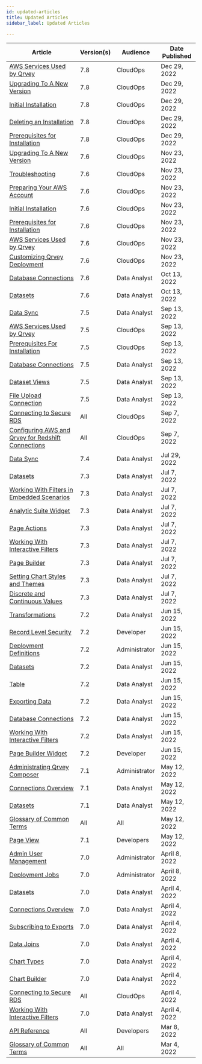 ```yaml
---
id: updated-articles
title: Updated Articles
sidebar_label: Updated Articles

---
```

<div style={{textAlign: "justify"}}>

| **Article** | **Version(s)** |**Audience**|  **Date Published** |
| --- | --- | --- |--- |
|[AWS Services Used by Qrvey](../get-started/aws-services-qrvey.md)|7.8|CloudOps| Dec 29, 2022|
|[Upgrading To A New Version](../get-started/upgrading-versions.md)|7.8|CloudOps| Dec 29, 2022|
|[Initial Installation](../get-started/deploying-aws/initial-installation.md)|7.8|CloudOps| Dec 29, 2022|
|[Deleting an Installation](../get-started/deleting-installation.md)|7.8|CloudOps| Dec 29, 2022|
|[Prerequisites for Installation](../get-started/prerequisites-for-installation.md)|7.8|CloudOps| Dec 29, 2022|
|[Upgrading To A New Version](../get-started/upgrading-versions.md)|7.6|CloudOps| Nov 23, 2022|
|[Troubleshooting](../get-started/troubleshooting.md)|7.6|CloudOps| Nov 23, 2022|
|[Preparing Your AWS Account](../get-started/preparing-AWS-account.md)|7.6|CloudOps| Nov 23, 2022|
|[Initial Installation](../get-started/deploying-aws/initial-installation.md)|7.6|CloudOps| Nov 23, 2022|
|[Prerequisites for Installation](../get-started/prerequisites-for-installation.md)|7.6|CloudOps| Nov 23, 2022|
|[AWS Services Used by Qrvey](../get-started/aws-services-qrvey.md)|7.6|CloudOps| Nov 23, 2022|
|[Customizing Qrvey Deployment](../get-started/customizing-qrvey-deployment.md)|7.6|CloudOps| Nov 23, 2022|
|[Database Connections](../ui-docs/datasets/databases.md)|7.6|Data Analyst| Oct 13, 2022|
|[Datasets](../ui-docs/datasets/datasets.md)|7.6|Data Analyst| Oct 13, 2022|
|[Data Sync](../ui-docs/datasets/data-sync.md)|7.5|Data Analyst| Sep 13, 2022|
|[AWS Services Used by Qrvey](../get-started/aws-services-qrvey.md)|7.5|CloudOps| Sep 13, 2022|
|[Prerequisites For Installation](../get-started/prerequisites-for-installation.md)|7.5|CloudOps| Sep 13, 2022|
|[Database Connections](../ui-docs/datasets/databases.md)|7.5|Data Analyst| Sep 13, 2022|
|[Dataset Views](../ui-docs/datasets/dataset-views.md)|7.5|Data Analyst| Sep 13, 2022|
|[File Upload Connection](../ui-docs/datasets/csv.md)|7.5|Data Analyst| Sep 13, 2022|
|[Connecting to Secure RDS](../aws/connect-instance.md)|All|CloudOps| Sep 7, 2022|
|[Configuring AWS and Qrvey for Redshift Connections](../get-started/redshift.md)|All|CloudOps| Sep 7, 2022|
|[Data Sync](../ui-docs/datasets/data-sync.md)|7.4|Data Analyst| Jul 29, 2022|
|[Datasets](../ui-docs/datasets/datasets.md)|7.3|Data Analyst| Jul 7, 2022|
|[Working With Filters in Embedded Scenarios](../embedding/widgets/filters-embedded-scenarios.md)|7.3|Data Analyst| Jul 7, 2022|
|[Analytic Suite Widget](../embedding/widgets/analytics/analytic-suite.md)|7.3|Data Analyst| Jul 7, 2022|
|[Page Actions](../ui-docs/builders/page_actions.md)|7.3|Data Analyst| Jul 7, 2022|
|[Working With Interactive Filters](../ui-docs/filtering-data/working-with-filters.md)|7.3|Data Analyst| Jul 7, 2022|
|[Page Builder](../ui-docs/builders/pages.md)|7.3|Data Analyst| Jul 7, 2022|
|[Setting Chart Styles and Themes](../ui-docs/chart-builder/setting-chart-styles.md)|7.3|Data Analyst| Jul 7, 2022|
|[Discrete and Continuous Values](../ui-docs/chart-builder/disc-cont.md)|7.3|Data Analyst| Jul 7, 2022
|[Transformations](../ui-docs/datasets/transformations.md)|7.2|Data Analyst| Jun 15, 2022
|[Record Level Security](../admin/record-level-security.md)|7.2|Developer| Jun 15, 2022|
|[Deployment Definitions](../admin/content-deployment/definitions.md)|7.2|Administrator| Jun 15, 2022|
|[Datasets](../ui-docs/datasets/datasets.md)|7.2|Data Analyst| Jun 15, 2022|
|[Table](../ui-docs/dataviews/chart-types/table.md)|7.2|Data Analyst| Jun 15, 2022|
|[Exporting Data](../ui-docs/dataviews/exporting.md)|7.2|Data Analyst| Jun 15, 2022|
|[Database Connections](../ui-docs/datasets/databases.md)|7.2|Data Analyst| Jun 15, 2022|
|[Working With Interactive Filters](../ui-docs/filtering-data/working-with-filters.md)|7.2|Data Analyst| Jun 15, 2022|
|[Page Builder Widget](../ui-docs/builders/pages.md)|7.2|Developer| Jun 15, 2022|
|[Administrating Qrvey Composer](../admin/admin-managing-users.md)|7.1|Administrator| May 12, 2022|
|[Connections Overview](../ui-docs/datasets/connectors.md)|7.1|Data Analyst| May 12, 2022|
|[Datasets](../ui-docs/datasets/datasets.md)|7.1|Data Analyst|May 12, 2022|
|[Glossary of Common Terms](../get-started/glossary.md)|All|All| May 12, 2022|
|[Page View](../embedding/widgets/app-building/page-view.md)|7.1|Developers|May 12, 2022|
|[Admin User Management](../admin/admin-managing-users.md)|7.0|Administrator|April 8, 2022|
|[Deployment Jobs](../admin/content-deployment/jobs.md)|7.0|Administrator| April 8, 2022|
|[Datasets](../ui-docs/datasets/datasets.md)|7.0|Data Analyst| April 4, 2022||
|[Connections Overview](../ui-docs/datasets/connectors.md)|7.0|Data Analyst| April 4, 2022|
|[Subscribing to Exports](../ui-docs/subscriptions/subscribing-exports.md)|7.0|Data Analyst| April 4, 2022|
|[Data Joins](../ui-docs/datasets/joins.md)|7.0|Data Analyst| April 4, 2022|
|[Chart Types](../ui-docs/dataviews/chart-types/bar.md)|7.0|Data Analyst| April 4, 2022|
|[Chart Builder](../ui-docs/chart-builder/overview.md)|7.0|Data Analyst| April 4, 2022|
|[Connecting to Secure RDS](../aws/connect-instance.md)|All| CloudOps| April 4, 2022|
|[Working With Interactive Filters](../ui-docs/filtering-data/working-with-filters.md)|7.0| Data Analyst| April 4, 2022|
|<a href="https://tinyurl.com/atuznk6u" target="_blank">API Reference</a>|All|Developers|Mar 8, 2022|
|[Glossary of Common Terms](../get-started/glossary.md)|All|All|Mar 4, 2022|



</div>
